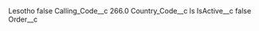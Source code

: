 <?xml version="1.0" encoding="UTF-8"?>
<CustomMetadata xmlns="http://soap.sforce.com/2006/04/metadata" xmlns:xsi="http://www.w3.org/2001/XMLSchema-instance" xmlns:xsd="http://www.w3.org/2001/XMLSchema">
    <label>Lesotho</label>
    <protected>false</protected>
    <values>
        <field>Calling_Code__c</field>
        <value xsi:type="xsd:double">266.0</value>
    </values>
    <values>
        <field>Country_Code__c</field>
        <value xsi:type="xsd:string">ls</value>
    </values>
    <values>
        <field>IsActive__c</field>
        <value xsi:type="xsd:boolean">false</value>
    </values>
    <values>
        <field>Order__c</field>
        <value xsi:nil="true"/>
    </values>
</CustomMetadata>
